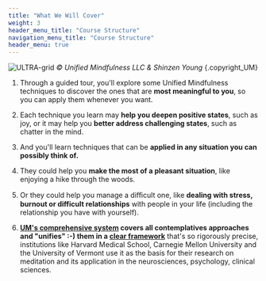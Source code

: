 ```yaml
---
title: "What We Will Cover"
weight: 3
header_menu_title: "Course Structure"
navigation_menu_title: "Course Structure"
header_menu: true
---
```


![ULTRA-grid](/images/ULTRA-grid.jpg)
_&copy; Unified Mindfulness LLC & Shinzen Young_
{.copyright_UM}


1) Through a guided tour, you'll explore some Unified Mindfulness techniques to discover the ones that are **most meaningful to you**, so you can apply them whenever you want. 

2) Each technique you learn may **help you deepen positive states**, such as joy, or it may help you **better address challenging states**, such as chatter in the mind.

3) And you'll learn techniques that can be **applied in any situation you can possibly think of.**

4) They could help you **make the most of a pleasant situation**, like enjoying a hike through the woods.

5) Or they could help you manage a diﬃcult one, like **dealing with stress, burnout or difficult relationships** with people in your life (including the relationship you have with yourself).

6) **[UM's comprehensive system](https://www.shinzen.org/wp-content/uploads/2016/08/IntroToUltra_ver4.8.pdf) covers all contemplatives approaches and "unifies" :-) them in a [clear framework](https://wiki.unifiedmindfulness.com/index.php/Universal_Library_for_Training_Attention)** that's so rigorously precise, institutions like Harvard Medical School, Carnegie Mellon University and the University of Vermont use it as the basis for their research on meditation and its application in the neurosciences, psychology, clinical sciences.  

[//]: # (&nbsp;)


